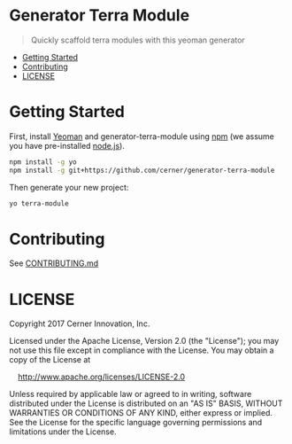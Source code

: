 # Generator Terra Module

> Quickly scaffold terra modules with this yeoman generator

- [Getting Started](#getting-started)
- [Contributing](#contributing)
- [LICENSE](#license)

# Getting Started

First, install [Yeoman](http://yeoman.io) and generator-terra-module using [npm](https://www.npmjs.com/) (we assume you have pre-installed [node.js](https://nodejs.org/)).

```bash
npm install -g yo
npm install -g git+https://github.com/cerner/generator-terra-module
```

Then generate your new project:

```bash
yo terra-module
```

# Contributing

See [CONTRIBUTING.md](CONTRIBUTING.md)

# LICENSE

Copyright 2017 Cerner Innovation, Inc.

Licensed under the Apache License, Version 2.0 (the "License"); you may not use this file except in compliance with the License. You may obtain a copy of the License at

&nbsp;&nbsp;&nbsp;&nbsp;http://www.apache.org/licenses/LICENSE-2.0

Unless required by applicable law or agreed to in writing, software distributed under the License is distributed on an "AS IS" BASIS, WITHOUT WARRANTIES OR CONDITIONS OF ANY KIND, either express or implied. See the License for the specific language governing permissions and limitations under the License.
